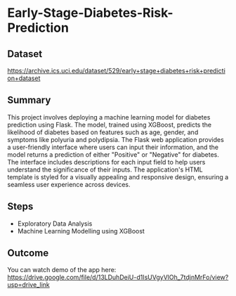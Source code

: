 # Early-Stage-Diabetes-Risk-Prediction

## Dataset
https://archive.ics.uci.edu/dataset/529/early+stage+diabetes+risk+prediction+dataset

## Summary
This project involves deploying a machine learning model for diabetes prediction using Flask. The model, trained using XGBoost, predicts the likelihood of diabetes based on features such as age, gender, and symptoms like polyuria and polydipsia. The Flask web application provides a user-friendly interface where users can input their information, and the model returns a prediction of either "Positive" or "Negative" for diabetes. The interface includes descriptions for each input field to help users understand the significance of their inputs. The application's HTML template is styled for a visually appealing and responsive design, ensuring a seamless user experience across devices.

## Steps
* Exploratory Data Analysis
* Machine Learning Modelling using XGBoost

## Outcome
You can watch demo of the app here: https://drive.google.com/file/d/13LDuhDeiU-d1IsUVgyVlOh_7tdjnMrFo/view?usp=drive_link
